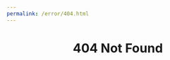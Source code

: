 ```yaml
---
permalink: /error/404.html
---
```

<!DOCTYPE html>
<html lang="en" dir="ltr">
  <head>
    <meta charset="utf-8">
    <title>404 Not Found</title>
  </head>
  <body>
    <center><h1>404 Not Found</h1></center>

  </body>
</html>
